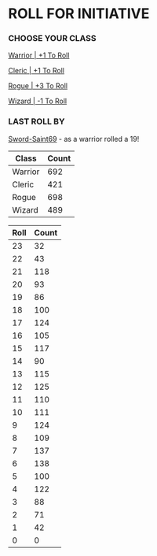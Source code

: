 # ROLL FOR INITIATIVE
### CHOOSE YOUR CLASS

[Warrior | +1 To Roll](https://github.com/benjaminsampica/benjaminsampica/issues/new?title=roll%7Cwarrior&body=Just+click+%27Submit+new+issue%27.)

[Cleric | +1 To Roll](https://github.com/benjaminsampica/benjaminsampica/issues/new?title=roll%7Ccleric&body=Just+click+%27Submit+new+issue%27.)

[Rogue | +3 To Roll](https://github.com/benjaminsampica/benjaminsampica/issues/new?title=roll%7Crogue&body=Just+click+%27Submit+new+issue%27.)

[Wizard | -1 To Roll](https://github.com/benjaminsampica/benjaminsampica/issues/new?title=roll%7Cwizard&body=Just+click+%27Submit+new+issue%27.)
### LAST ROLL BY
[Sword-Saint69](https://www.github.com/Sword-Saint69) - as a warrior rolled a 19!

|Class|Count|
|-|-|
|Warrior|692|
|Cleric|421|
|Rogue|698|
|Wizard|489|

|Roll|Count|
|-|-|
|23|32
|22|43
|21|118
|20|93
|19|86
|18|100
|17|124
|16|105
|15|117
|14|90
|13|115
|12|125
|11|110
|10|111
|9|124
|8|109
|7|137
|6|138
|5|100
|4|122
|3|88
|2|71
|1|42
|0|0
